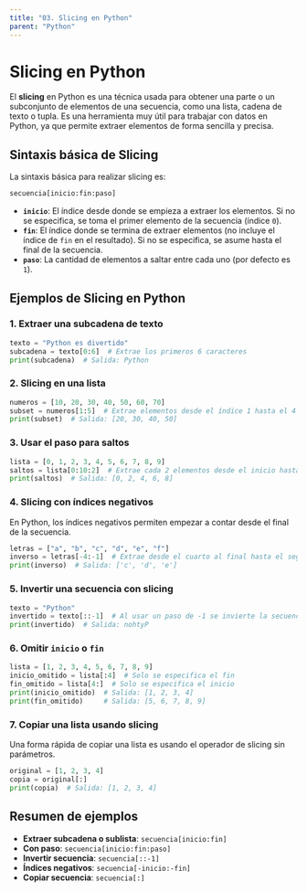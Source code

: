 ```yaml
---
title: "03. Slicing en Python"
parent: "Python"
---
```


# Slicing en Python

El **slicing** en Python es una técnica usada para obtener una parte o un subconjunto de elementos de una secuencia, como una lista, cadena de texto o tupla. Es una herramienta muy útil para trabajar con datos en Python, ya que permite extraer elementos de forma sencilla y precisa.

## Sintaxis básica de Slicing
La sintaxis básica para realizar slicing es:
```python
secuencia[inicio:fin:paso]
```

- **`inicio`**: El índice desde donde se empieza a extraer los elementos. Si no se especifica, se toma el primer elemento de la secuencia (índice `0`).
- **`fin`**: El índice donde se termina de extraer elementos (no incluye el índice de `fin` en el resultado). Si no se especifica, se asume hasta el final de la secuencia.
- **`paso`**: La cantidad de elementos a saltar entre cada uno (por defecto es `1`).

## Ejemplos de Slicing en Python

### 1. Extraer una subcadena de texto
```python
texto = "Python es divertido"
subcadena = texto[0:6]  # Extrae los primeros 6 caracteres
print(subcadena)  # Salida: Python
```

### 2. Slicing en una lista
```python
numeros = [10, 20, 30, 40, 50, 60, 70]
subset = numeros[1:5]  # Extrae elementos desde el índice 1 hasta el 4
print(subset)  # Salida: [20, 30, 40, 50]
```

### 3. Usar el paso para saltos
```python
lista = [0, 1, 2, 3, 4, 5, 6, 7, 8, 9]
saltos = lista[0:10:2]  # Extrae cada 2 elementos desde el inicio hasta el índice 10
print(saltos)  # Salida: [0, 2, 4, 6, 8]
```

### 4. Slicing con índices negativos
En Python, los índices negativos permiten empezar a contar desde el final de la secuencia.
```python
letras = ["a", "b", "c", "d", "e", "f"]
inverso = letras[-4:-1]  # Extrae desde el cuarto al final hasta el segundo al final
print(inverso)  # Salida: ['c', 'd', 'e']
```

### 5. Invertir una secuencia con slicing
```python
texto = "Python"
invertido = texto[::-1]  # Al usar un paso de -1 se invierte la secuencia
print(invertido)  # Salida: nohtyP
```

### 6. Omitir `inicio` o `fin`
```python
lista = [1, 2, 3, 4, 5, 6, 7, 8, 9]
inicio_omitido = lista[:4]  # Solo se especifica el fin
fin_omitido = lista[4:]  # Solo se especifica el inicio
print(inicio_omitido)  # Salida: [1, 2, 3, 4]
print(fin_omitido)     # Salida: [5, 6, 7, 8, 9]
```

### 7. Copiar una lista usando slicing
Una forma rápida de copiar una lista es usando el operador de slicing sin parámetros.
```python
original = [1, 2, 3, 4]
copia = original[:]
print(copia)  # Salida: [1, 2, 3, 4]
```

## Resumen de ejemplos
- **Extraer subcadena o sublista**: `secuencia[inicio:fin]`
- **Con paso**: `secuencia[inicio:fin:paso]`
- **Invertir secuencia**: `secuencia[::-1]`
- **Índices negativos**: `secuencia[-inicio:-fin]`
- **Copiar secuencia**: `secuencia[:]`
